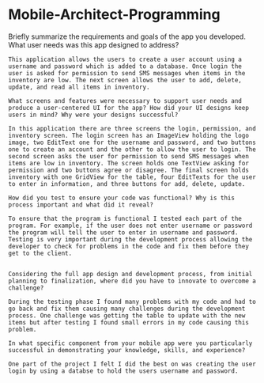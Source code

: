 # Mobile-Architect-Programming

Briefly summarize the requirements and goals of the app you developed. What user needs was this app designed to address?
    
    This application allows the users to create a user account using a username and password which is added to a database. Once login the user is asked for permission to send SMS messages when items in the inventory are low. The next screen allows the user to add, delete, update, and read all items in inventory.  
    
    What screens and features were necessary to support user needs and produce a user-centered UI for the app? How did your UI designs keep users in mind? Why were your designs successful?
    
    In this application there are three screens the login, permission, and inventory screen. The login screen has an ImageView holding the logo image, two EditText one for the username and password, and two buttons one to create an account and the other to allow the user to login. The second screen asks the user for permission to send SMS messages when items are low in inventory. The screen holds one TextView asking for permission and two buttons agree or disagree. The final screen holds inventory with one GridView for the table, four EditTexts for the user to enter in information, and three buttons for add, delete, update.  
    
    How did you test to ensure your code was functional? Why is this process important and what did it reveal?
    
    To ensure that the program is functional I tested each part of the program. For example, if the user does not enter username or password the program will tell the user to enter in username and password. Testing is very important during the development process allowing the developer to check for problems in the code and fix them before they get to the client.

    
    Considering the full app design and development process, from initial planning to finalization, where did you have to innovate to overcome a challenge?
    
    During the testing phase I found many problems with my code and had to go back and fix them causing many challenges during the development process. One challenge was getting the table to update with the new items but after testing I found small errors in my code causing this problem. 
    
    In what specific component from your mobile app were you particularly successful in demonstrating your knowledge, skills, and experience?
    
    One part of the project I felt I did the best on was creating the user login by using a databse to hold the users username and password. 



